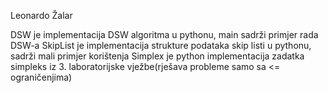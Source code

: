 Leonardo Žalar

DSW je implementacija DSW algoritma u pythonu, main sadrži primjer rada DSW-a
SkipList je implementacija strukture podataka skip listi u pythonu, sadrži mali primjer korištenja
Simplex je python implementacija zadatka simpleks iz 3. laboratorijske vježbe(rješava probleme samo sa <= ograničenjima)
